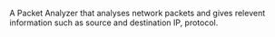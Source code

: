 A Packet Analyzer that analyses network packets and gives relevent information such as source and destination IP, protocol.

